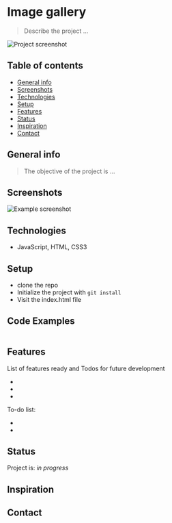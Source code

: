 # Image gallery

> Describe the project ...

![Project screenshot]()

## Table of contents

- [General info](#general-info)
- [Screenshots](#screenshots)
- [Technologies](#technologies)
- [Setup](#setup)
- [Features](#features)
- [Status](#status)
- [Inspiration](#inspiration)
- [Contact](#contact)

## General info

> The objective of the project is ...

## Screenshots

![Example screenshot]()

## Technologies

- JavaScript, HTML, CSS3

## Setup

- clone the repo 
- Initialize the project with `git install`
- Visit the index.html file 


## Code Examples

```js

```

## Features

List of features ready and Todos for future development

-
-
-

To-do list:

-
-

## Status

Project is: _in progress_

## Inspiration

## Contact
